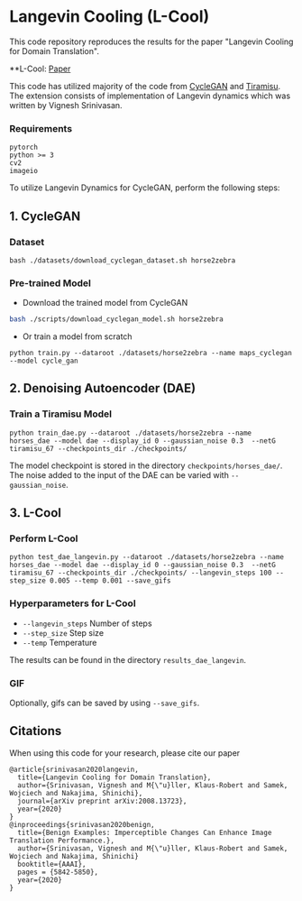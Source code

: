 # Langevin Cooling (L-Cool)

This code repository reproduces the results for the paper "Langevin Cooling for Domain Translation".

**L-Cool: [Paper](https://arxiv.org/abs/2008.13723)

This code has utilized majority of the code from [CycleGAN](https://github.com/junyanz/pytorch-CycleGAN-and-pix2pix/) and [Tiramisu](https://github.com/bfortuner/pytorch_tiramisu). The extension consists of implementation of Langevin dynamics which was written by Vignesh Srinivasan.

### Requirements
    pytorch 
    python >= 3
    cv2
    imageio

To utilize Langevin Dynamics for CycleGAN, perform the following steps:

## 1. CycleGAN

### Dataset

```
bash ./datasets/download_cyclegan_dataset.sh horse2zebra
```

### Pre-trained Model

-  Download the trained model from CycleGAN
```bash
bash ./scripts/download_cyclegan_model.sh horse2zebra
```

- Or train a model from scratch
```
python train.py --dataroot ./datasets/horse2zebra --name maps_cyclegan --model cycle_gan
```

## 2. Denoising Autoencoder (DAE)
### Train a Tiramisu Model 

```
python train_dae.py --dataroot ./datasets/horse2zebra --name horses_dae --model dae --display_id 0 --gaussian_noise 0.3  --netG tiramisu_67 --checkpoints_dir ./checkpoints/
```
The model checkpoint is stored in the directory `checkpoints/horses_dae/`. The noise added to the input of the DAE can be varied with `--gaussian_noise`.

## 3. L-Cool
### Perform L-Cool
```
python test_dae_langevin.py --dataroot ./datasets/horse2zebra --name horses_dae --model dae --display_id 0 --gaussian_noise 0.3  --netG tiramisu_67 --checkpoints_dir ./checkpoints/ --langevin_steps 100 --step_size 0.005 --temp 0.001 --save_gifs
```

### Hyperparameters for L-Cool
- `--langevin_steps` Number of steps  
- `--step_size` Step size
- `--temp` Temperature

The results can be found in the directory `results_dae_langevin`.

### GIF
Optionally, gifs can be saved by using `--save_gifs`. 



## Citations

When using this code for your research, please cite our paper
```
@article{srinivasan2020langevin,
  title={Langevin Cooling for Domain Translation},
  author={Srinivasan, Vignesh and M{\"u}ller, Klaus-Robert and Samek, Wojciech and Nakajima, Shinichi},
  journal={arXiv preprint arXiv:2008.13723},
  year={2020}
}
@inproceedings{srinivasan2020benign,
  title={Benign Examples: Imperceptible Changes Can Enhance Image Translation Performance.},
  author={Srinivasan, Vignesh and M{\"u}ller, Klaus-Robert and Samek, Wojciech and Nakajima, Shinichi}
  booktitle={AAAI},
  pages = {5842-5850},
  year={2020}     
}
```
